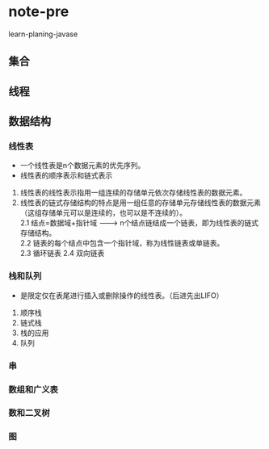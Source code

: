 # note-pre
learn-planing-javase  
## 集合
## 线程
## 数据结构
### 线性表
- 一个线性表是n个数据元素的优先序列。
- 线性表的顺序表示和链式表示
1. 线性表的线性表示指用一组连续的存储单元依次存储线性表的数据元素。
0. 线性表的链式存储结构的特点是用一组任意的存储单元存储线性表的数据元素（这组存储单元可以是连续的，也可以是不连续的）。  
   2.1 结点=数据域+指针域 ---> n个结点链结成一个链表，即为线性表的链式存储结构。  
   2.2 链表的每个结点中包含一个指针域，称为线性链表或单链表。  
   2.3 循环链表
   2.4 双向链表
  
### 栈和队列
- 是限定仅在表尾进行插入或删除操作的线性表。（后进先出LIFO）
1. 顺序栈
0. 链式栈
0. 栈的应用
0. 队列

### 串

### 数组和广义表
### 数和二叉树
### 图
